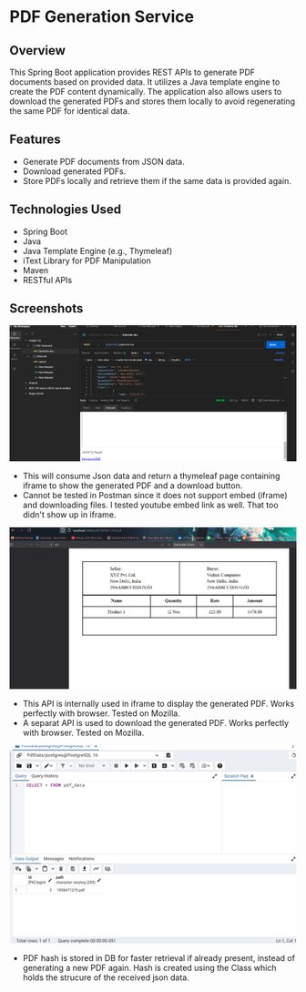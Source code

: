 # PDF Generation Service

## Overview

This Spring Boot application provides REST APIs to generate PDF documents based on provided data. It utilizes a Java template engine to create the PDF content dynamically. The application also allows users to download the generated PDFs and stores them locally to avoid regenerating the same PDF for identical data.

## Features

- Generate PDF documents from JSON data.
- Download generated PDFs.
- Store PDFs locally and retrieve them if the same data is provided again.

## Technologies Used

- Spring Boot
- Java
- Java Template Engine (e.g., Thymeleaf)
- iText Library for PDF Manipulation
- Maven
- RESTful APIs

## Screenshots
 ![postman](readme_assests/generatePDF.png)
 - This will consume Json data and return a thymeleaf page containing iframe to show the generated PDF
and a download button.
- Cannot be tested in Postman since it does not support embed (iframe) and downloading files. I tested youtube
embed link as well. That too didn't show up in iframe.

![viewpdf](readme_assests/pdflook.png)
- This API is internally used in iframe to display the generated PDF. Works perfectly with browser. Tested on Mozilla.
- A separat API is used to download the generated PDF. Works perfectly with browser. Tested on Mozilla.

![downloadpdf](readme_assests/pdflookup.png)
- PDF hash is stored in DB for faster retrieval if already present, instead of generating a new PDF again. Hash is created
using the Class which holds the strucure of the received json data.
